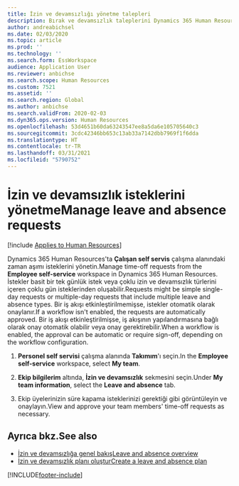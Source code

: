 ```yaml
---
title: İzin ve devamsızlığı yönetme talepleri
description: Bırak ve devamsızlık taleplerini Dynamics 365 Human Resources'da görüntüleyin ve onaylayın.
author: andreabichsel
ms.date: 02/03/2020
ms.topic: article
ms.prod: ''
ms.technology: ''
ms.search.form: EssWorkspace
audience: Application User
ms.reviewer: anbichse
ms.search.scope: Human Resources
ms.custom: 7521
ms.assetid: ''
ms.search.region: Global
ms.author: anbichse
ms.search.validFrom: 2020-02-03
ms.dyn365.ops.version: Human Resources
ms.openlocfilehash: 53d4651b60da63243547ee8a5da6e105705640c3
ms.sourcegitcommit: 3cdc42346bb653c13ab33a7142dbb7969f1f6dda
ms.translationtype: HT
ms.contentlocale: tr-TR
ms.lasthandoff: 03/31/2021
ms.locfileid: "5790752"
---
```

# <a name="manage-leave-and-absence-requests"></a><span data-ttu-id="2db8a-103">İzin ve devamsızlık isteklerini yönetme</span><span class="sxs-lookup"><span data-stu-id="2db8a-103">Manage leave and absence requests</span></span>

[!include [Applies to Human Resources](../includes/applies-to-hr.md)]

<span data-ttu-id="2db8a-104">Dynamics 365 Human Resources'ta **Çalışan self servis** çalışma alanındaki zaman aşımı isteklerini yönetin.</span><span class="sxs-lookup"><span data-stu-id="2db8a-104">Manage time-off requests from the **Employee self-service** workspace in Dynamics 365 Human Resources.</span></span> <span data-ttu-id="2db8a-105">İstekler basit bir tek günlük istek veya çoklu izin ve devamsızlık türlerini içeren çoklu gün isteklerinden oluşabilir.</span><span class="sxs-lookup"><span data-stu-id="2db8a-105">Requests might be simple single-day requests or multiple-day requests that include multiple leave and absence types.</span></span> <span data-ttu-id="2db8a-106">Bir iş akışı etkinleştirilmemişse, istekler otomatik olarak onaylanır.</span><span class="sxs-lookup"><span data-stu-id="2db8a-106">If a workflow isn't enabled, the requests are automatically approved.</span></span> <span data-ttu-id="2db8a-107">Bir iş akışı etkinleştirilmişse, iş akışının yapılandırmasına bağlı olarak onay otomatik olabilir veya onay gerektirebilir.</span><span class="sxs-lookup"><span data-stu-id="2db8a-107">When a workflow is enabled, the approval can be automatic or require sign-off, depending on the workflow configuration.</span></span>

1. <span data-ttu-id="2db8a-108">**Personel self servisi** çalışma alanında **Takımım**'ı seçin.</span><span class="sxs-lookup"><span data-stu-id="2db8a-108">In the **Employee self-service** workspace, select **My team**.</span></span>

2. <span data-ttu-id="2db8a-109">**Ekip bilgilerim** altında, **İzin ve devamsızlık** sekmesini seçin.</span><span class="sxs-lookup"><span data-stu-id="2db8a-109">Under **My team information**, select the **Leave and absence** tab.</span></span> 

3. <span data-ttu-id="2db8a-110">Ekip üyelerinizin süre kapama isteklerinizi gerektiği gibi görüntüleyin ve onaylayın.</span><span class="sxs-lookup"><span data-stu-id="2db8a-110">View and approve your team members' time-off requests as necessary.</span></span>

## <a name="see-also"></a><span data-ttu-id="2db8a-111">Ayrıca bkz.</span><span class="sxs-lookup"><span data-stu-id="2db8a-111">See also</span></span>

- [<span data-ttu-id="2db8a-112">İzin ve devamsızlığa genel bakış</span><span class="sxs-lookup"><span data-stu-id="2db8a-112">Leave and absence overview</span></span>](hr-leave-and-absence-overview.md)
- [<span data-ttu-id="2db8a-113">İzin ve devamsızlık planı oluştur</span><span class="sxs-lookup"><span data-stu-id="2db8a-113">Create a leave and absence plan</span></span>](hr-leave-and-absence-plans.md)

[!INCLUDE[footer-include](../includes/footer-banner.md)]